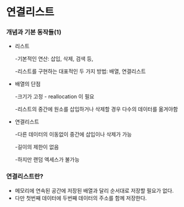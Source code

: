 # 연결리스트

### 개념과 기본 동작들(1)

* 리스트

  -기본적인 연산: 삽입, 삭제, 검색 등,

  -리스트를 구현하는 대표적인 두 가지 방법: 배열, 연결리스트

* 배열의 단점

  -크기가 고정 - reallocation 이 필요

  -리스트의 중간에 원소를 삽입하거나 삭제할 경우 다수의 데이터를 옮겨야함

* 연결리스트

  -다른 데이터의 이동없이 중간에 삽입이나 삭제가 가능

  -길이의 제한이 없음

  -하지만 랜덤 엑세스가 불가능

### 연결리스트란?

+ 메모리에 연속된 공간에 저장된 배열과 달리 순서대로 저장할 필요가 없다.
+ 다만 첫번째 데이터에 두번째 데이터의 주소를 함께 저장한다.

